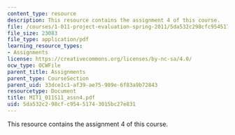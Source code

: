 ```yaml
---
content_type: resource
description: This resource contains the assignment 4 of this course.
file: /courses/1-011-project-evaluation-spring-2011/5da532c298cfc95451743015bc27e831_MIT1_011S11_assn4.pdf
file_size: 23083
file_type: application/pdf
learning_resource_types:
- Assignments
license: https://creativecommons.org/licenses/by-nc-sa/4.0/
ocw_type: OCWFile
parent_title: Assignments
parent_type: CourseSection
parent_uid: 33dce1c1-af39-ae75-989e-6f83a9b72843
resourcetype: Document
title: MIT1_011S11_assn4.pdf
uid: 5da532c2-98cf-c954-5174-3015bc27e831
---
```

This resource contains the assignment 4 of this course.